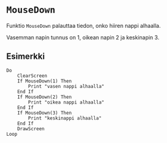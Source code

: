`MouseDown`
==========

Funktio `MouseDown` palauttaa tiedon, onko hiiren nappi alhaalla.

Vasemman napin tunnus on 1, oikean napin 2 ja keskinapin 3.

Esimerkki
----------

    Do
        ClearScreen
        If MouseDown(1) Then
            Print "vasen nappi alhaalla"
        End If
        If MouseDown(2) Then
            Print "oikea nappi alhaalla"
        End If
        If MouseDown(3) Then
            Print "keskinappi alhaalla"
        End If
        DrawScreen
    Loop